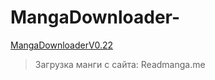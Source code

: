 # MangaDownloader-
[MangaDownloaderV0.22](https://github.com/nvjrsgu/MangaDownloader-/blob/master/out/MangaDownloader-.jar)
>Загрузка манги с сайта: Readmanga.me
